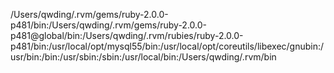/Users/qwding/.rvm/gems/ruby-2.0.0-p481/bin:/Users/qwding/.rvm/gems/ruby-2.0.0-p481@global/bin:/Users/qwding/.rvm/rubies/ruby-2.0.0-p481/bin:/usr/local/opt/mysql55/bin:/usr/local/opt/coreutils/libexec/gnubin:/usr/bin:/bin:/usr/sbin:/sbin:/usr/local/bin:/Users/qwding/.rvm/bin
